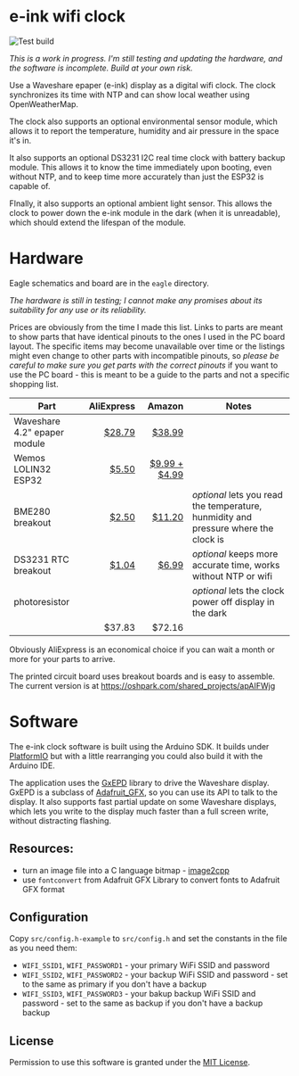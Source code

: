 # e-ink wifi clock

![Test build](https://github.com/github/docs/actions/workflows/main.yml/badge.svg)

_This is a work in progress. I'm still testing and updating the hardware, and the software is incomplete. Build at your own risk._

Use a Waveshare epaper (e-ink) display as a digital wifi clock. The clock synchronizes its time with NTP and can show local weather using OpenWeatherMap.

The clock also supports an optional environmental sensor module, which allows it to report the temperature, humidity and air pressure in the space it's in.

It also supports an optional DS3231 I2C real time clock with battery backup module. This allows it to know the time immediately upon booting, even without NTP, and to keep time more accurately than just the ESP32 is capable of.

FInally, it also supports an optional ambient light sensor. This allows the clock to power down the e-ink module in the dark (when it is unreadable), which should extend the lifespan of the module.


# Hardware

Eagle schematics and board are in the `eagle` directory. 

_The hardware is still in testing; I cannot make any promises about its suitability for any use or its reliability._

Prices are obviously from the time I made this list. Links to parts are meant to show parts that have identical pinouts to the ones I used in the PC board layout. The specific items may become unavailable over time or the listings might even change to other parts with incompatible pinouts, so *please be careful to make sure you get parts with the correct pinouts* if you want to use the PC board - this is meant to be a guide to the parts and not a specific shopping list. 

| Part                               | AliExpress | Amazon | Notes |
|-------------------|--------:|-------:|--|
|Waveshare 4.2" epaper module | [$28.79](https://www.aliexpress.com/item/400x300-4-2inch-E-Ink-display-module-No-backlight-Ultra-low-power-consumption-SPI-interface-Compatible/32826601765.html) | [$38.99](https://www.amazon.com/gp/product/B074NR1SW2) | |
|Wemos LOLIN32 ESP32 | [$5.50](https://www.aliexpress.com/item/ESP-32-ESP32-ESP-WROOM-32-for-WeMos-D1-LOLIN32-V1-0-02-WIFI-Bluetooth-Development/32887251214.html) | [$9.99 + $4.99](https://www.amazon.com/Beaster-LOLIN32-V1-0-0-Bluetooth-Development/dp/B07KFF1GJK) | |
|BME280 breakout | [$2.50](https://www.aliexpress.com/item/High-Accuracy-3In1-BME280-Digital-Sensor-Temperature-Humidity-Barometric-Pressure-Sensor-Module-GY-BME280-I2C-SPI/32817230797.html) | [$11.20](https://www.amazon.com/gp/product/B0775XFW69) | *optional*  lets you read the temperature, hunmidity and pressure where the clock is |
|DS3231 RTC breakout | [$1.04](https://www.aliexpress.com/item/DS3231-AT24C32-IIC-High-Precision-RTC-Module-Clock-Timer-Memory-Module/2037934408.html) | [$6.99](https://www.amazon.com/gp/product/B01IXXACD0) | *optional* keeps more accurate time, works without NTP or wifi |
|photoresistor | []() | []() | *optional* lets the clock power off display in the dark |
|         |$37.83 | $72.16 |

Obviously AliExpress is an economical choice if you can wait a month or more for your parts to arrive. 

The printed circuit board uses breakout boards and is easy to assemble. The current version is at https://oshpark.com/shared_projects/apAIFWjg



# Software

The e-ink clock software is built using the Arduino SDK. It builds under [PlatformIO](https://platformio.org/) but with a little rearranging you could also build it with the Arduino IDE.

The application uses the [GxEPD](https://github.com/ZinggJM/GxEPD) library to drive the Waveshare display. GxEPD is a subclass of [Adafruit_GFX](https://github.com/adafruit/Adafruit-GFX-Library), so you can use its API to talk to the display. It also supports fast partial update on some Waveshare displays, which lets you write to the display much faster than a full screen write, without distracting flashing.

## Resources:

- turn an image file into a C language bitmap - [image2cpp](https://javl.github.io/image2cpp/)
- use `fontconvert` from Adafruit GFX Library to convert fonts to Adafruit GFX format


## Configuration

Copy `src/config.h-example` to `src/config.h` and set the constants in the file as you need them:
- `WIFI_SSID1`, `WIFI_PASSWORD1` - your primary WiFi SSID and password 
- `WIFI_SSID2`, `WIFI_PASSWORD2` - your backup WiFi SSID and password  - set to the same as primary if you don't have a backup
- `WIFI_SSID3`, `WIFI_PASSWORD3` - your bakup backup WiFi SSID and password  - set to the same as backup if you don't have a backup backup

## License

Permission to use this software is granted under the [MIT License](https://romkey.mit-license.org).
